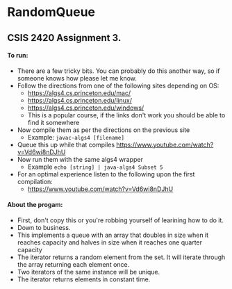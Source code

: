 # RandomQueue
## CSIS 2420 Assignment 3.

#### To run:
* There are a few tricky bits. You can probably do this another way, so if someone knows how please let me know.
* Follow the directions from one of the following sites depending on OS:
  * https://algs4.cs.princeton.edu/mac/
  * https://algs4.cs.princeton.edu/linux/
  * https://algs4.cs.princeton.edu/windows/
  * This is a popular course, if the links don't work you should be able to find it somewhere
* Now compile them as per the directions on the previous site
  * Example: `javac-algs4 [filename]`
* Queue this up while that compiles https://www.youtube.com/watch?v=Vd6wi8nDJhU
* Now run them with the same algs4 wrapper 
  * Example `echo [string] | java-algs4 Subset 5`
* For an optimal experience listen to the following upon the first compilation:
  * https://www.youtube.com/watch?v=Vd6wi8nDJhU



#### About the progam:
* First, don't copy this or you're robbing yourself of learining how to do it.
* Down to business.
* This implements a queue with an array that doubles in size when it reaches capacity and halves in size when it reaches one quarter capacity
* The iterator returns a random element from the set. It will iterate through the array returning each element once.
* Two iterators of the same instance will be unique.
* The iterator returns elements in constant time. 
